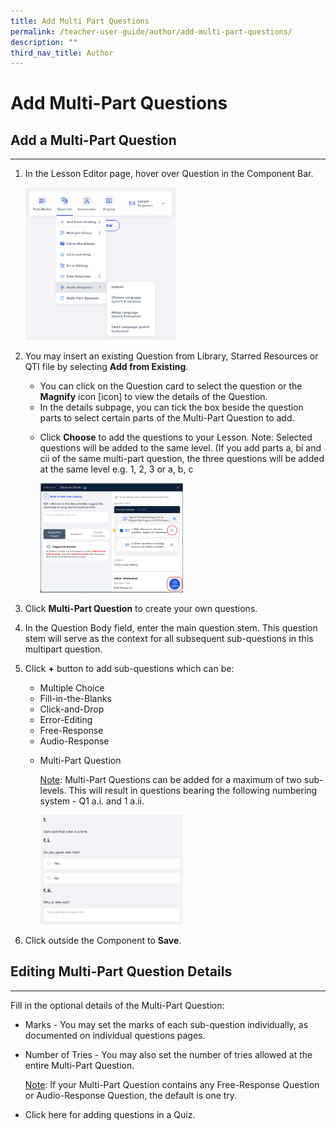 ```yaml
---
title: Add Multi Part Questions
permalink: /teacher-user-guide/author/add-multi-part-questions/
description: ""
third_nav_title: Author
---
```

<h1 id="add-multi-part-questions">Add Multi-Part Questions</h1>
<h2 id="-add-a-multi-part-question-">Add a Multi-Part Question</h2>
<hr>
<ol>
<li><p>In the Lesson Editor page, hover over Question in the Component Bar.</p>
<p><img style="width: 50%;" src="/images/2Teacher/AU-AddMPQ1.png"></p>
</li>
<li><p>You may insert an existing Question from Library, Starred Resources or QTI file by selecting <strong>Add from Existing</strong>.</p>
<ul>
<li>You can click on the Question card to select the question or the <strong>Magnify</strong> icon [icon] to view the details of the Question.</li>
<li>In the details subpage, you can tick the box beside the question parts to select certain parts of the Multi-Part Question to add.</li>
<li><p>Click <strong>Choose</strong> to add the questions to your Lesson.
Note: Selected questions will be added to the same level. (If you add parts a, bi and cii of the same multi-part question, the three questions will be added at the same level e.g. 1, 2, 3 or a, b, c</p>
<p><img style="width: 50%;" src="/images/2Teacher/AU-AddMPQ2.png"></p>
</li>
</ul>
</li>
<li><p>Click <strong>Multi-Part Question</strong> to create your own questions.</p>
</li>
<li>In the Question Body field, enter the main question stem. This question stem will serve as the context for all subsequent sub-questions in this multipart question.</li>
<li><p>Click <strong>+</strong> button to add sub-questions which can be: </p>
<ul>
<li>Multiple Choice</li>
<li>Fill-in-the-Blanks</li>
<li>Click-and-Drop</li>
<li>Error-Editing</li>
<li>Free-Response</li>
<li>Audio-Response</li>
<li><p>Multi-Part Question</p>
	<p><u>Note</u>: Multi-Part Questions can be added for a maximum of two sub-levels. This will result in questions bearing the following numbering system - Q1 a.i. and 1 a.ii.</p>
<p><img style="width: 50%;" src="/images/2Teacher/AU-AddMPQ3.png"></p>
</li>
</ul>
</li>
<li><p>Click outside the Component to <strong>Save</strong>.</p>
</li>
</ol>
<h2 id="-editing-multi-part-question-details-">Editing Multi-Part Question Details</h2>
<hr>
<p>Fill in the optional details of the Multi-Part Question:</p>
<ul>
<li>Marks - You may set the marks of each sub-question individually, as documented on individual questions pages.</li>
<li><p>Number of Tries - You may also set the number of tries allowed at the entire Multi-Part Question.</p>
	<p><u>Note</u>: If your Multi-Part Question contains any Free-Response Question or Audio-Response Question, the default is one try.</p>
</li>
<li><p>Click here for adding questions in a Quiz.</p>
</li>
</ul>